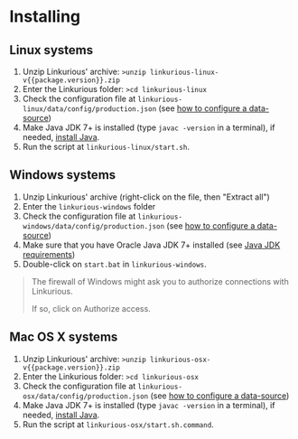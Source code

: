 # Installing

## Linux systems
1. Unzip Linkurious' archive: `>unzip linkurious-linux-v{{package.version}}.zip`
2. Enter the Linkurious folder: `>cd linkurious-linux`
3. Check the configuration file at `linkurious-linux/data/config/production.json` (see [how to configure a data-source](/configure-sources))
4. Make Java JDK 7+ is installed (type `javac -version` in a terminal), if needed, [install Java](/requirements/#java-jdk).  
5. Run the script at `linkurious-linux/start.sh`.

## Windows systems

1. Unzip Linkurious' archive (right-click on the file, then "Extract all")
2. Enter the `linkurious-windows` folder
3. Check the configuration file at `linkurious-windows/data/config/production.json` (see [how to configure a data-source](/configure-sources)) 
4. Make sure that you have Oracle Java JDK 7+ installed (see [Java JDK requirements](/requirements/#java-jdk))
5. Double-click on `start.bat` in `linkurious-windows`.

> The firewall of Windows might ask you to authorize connections with Linkurious.
>
> If so, click on Authorize access.

## Mac OS X systems

1. Unzip Linkurious' archive: `>unzip linkurious-osx-v{{package.version}}.zip`
2. Enter the Linkurious folder: `>cd linkurious-osx`
3. Check the configuration file at `linkurious-osx/data/config/production.json` (see [how to configure a data-source](/configure-sources))
4. Make Java JDK 7+ is installed (type `javac -version` in a terminal), if needed, [install Java](/requirements/#java-jdk).  
5. Run the script at `linkurious-osx/start.sh.command`.
